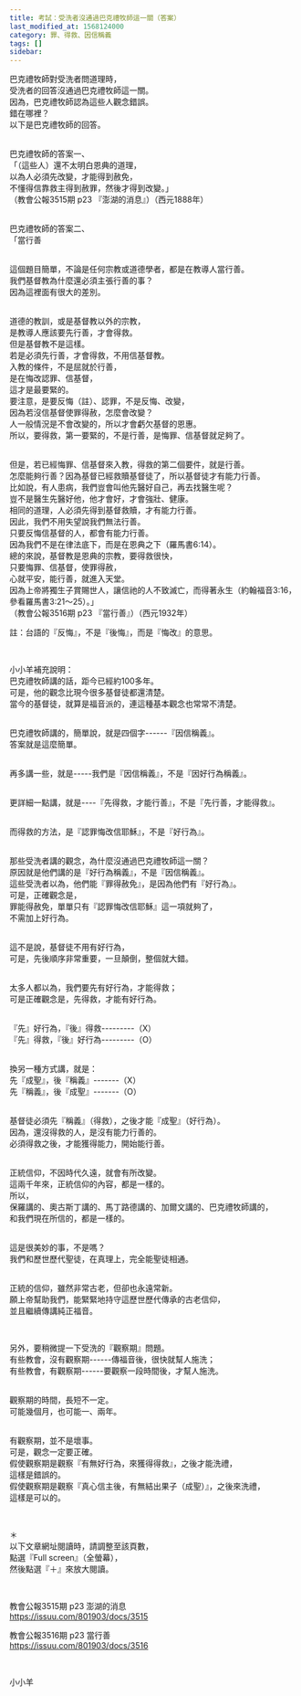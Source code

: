 ```yaml
---
title: 考試：受洗者沒通過巴克禮牧師這一關（答案）
last_modified_at: 1568124000
category: 罪、得救、因信稱義
tags: []
sidebar: 
---
```


<p>巴克禮牧師對受洗者問道理時，<br/>
受洗者的回答沒通過巴克禮牧師這一關。<br/>
因為，巴克禮牧師認為這些人觀念錯誤。<br/>
錯在哪裡？<br/>
以下是巴克禮牧師的回答。</p>
<p><br/>
巴克禮牧師的答案一、<br/>
「（這些人）還不太明白恩典的道理，<br/>
以為人必須先改變，才能得到赦免，<br/>
不懂得信靠救主得到赦罪，然後才得到改變。」<br/>
（教會公報3515期 p23 『澎湖的消息』）（西元1888年）</p>
<p><br/>
巴克禮牧師的答案二、<br/>
「當行善</p>
<p><br/>
這個題目簡單，不論是任何宗教或道德學者，都是在教導人當行善。<br/>
我們基督教為什麼還必須主張行善的事？<br/>
因為這裡面有很大的差別。</p>
<p><br/>
道德的教訓，或是基督教以外的宗教，<br/>
是教導人應該要先行善，才會得救。<br/>
但是基督教不是這樣。<br/>
若是必須先行善，才會得救，不用信基督教。<br/>
入教的條件，不是屈就於行善，<br/>
是在悔改認罪、信基督，<br/>
這才是最要緊的。<br/>
要注意，是要反悔（註）、認罪，不是反悔、改變，<br/>
因為若沒信基督使罪得赦，怎麼會改變？<br/>
人一般情況是不會改變的，所以才會虧欠基督的恩惠。<br/>
所以，要得救，第一要緊的，不是行善，是悔罪、信基督就足夠了。</p>
<p><br/>
但是，若已經悔罪、信基督來入教，得救的第二個要件，就是行善。<br/>
怎麼能夠行善？因為基督已經救贖基督徒了，所以基督徒才有能力行善。<br/>
比如說，有人患病，我們豈會叫他先醫好自己，再去找醫生呢？<br/>
豈不是醫生先醫好他，他才會好，才會強壯、健康。<br/>
相同的道理，人必須先得到基督救贖，才有能力行善。<br/>
因此，我們不用失望說我們無法行善。<br/>
只要反悔信基督的人，都會有能力行善。<br/>
因為我們不是在律法底下，而是在恩典之下（羅馬書6:14）。<br/>
總的來說，基督教是恩典的宗教，要得救很快，<br/>
只要悔罪、信基督，使罪得赦，<br/>
心就平安，能行善，就進入天堂。<br/>
因為上帝將獨生子賞賜世人，讓信祂的人不致滅亡，而得著永生（約翰福音3:16，參看羅馬書3:21～25）。」<br/>
（教會公報3516期 p23 『當行善』）（西元1932年）</p>
<p>註：台語的『反悔』，不是『後悔』，而是『悔改』的意思。</p>
<p> </p>
<p>小小羊補充說明：<br/>
巴克禮牧師講的話，距今已經約100多年。<br/>
可是，他的觀念比現今很多基督徒都還清楚。<br/>
當今的基督徒，就算是福音派的，連這種基本觀念也常常不清楚。</p>
<p><br/>
巴克禮牧師講的，簡單說，就是四個字------『因信稱義』。<br/>
答案就是這麼簡單。</p>
<p><br/>
再多講一些，就是-----我們是『因信稱義』，不是『因好行為稱義』。</p>
<p><br/>
更詳細一點講，就是----『先得救，才能行善』，不是『先行善，才能得救』。</p>
<p><br/>
而得救的方法，是『認罪悔改信耶穌』，不是『好行為』。</p>
<p><br/>
那些受洗者講的觀念，為什麼沒通過巴克禮牧師這一關？<br/>
原因就是他們講的是『好行為稱義』，不是『因信稱義』。<br/>
這些受洗者以為，他們能『罪得赦免』，是因為他們有『好行為』。<br/>
可是，正確觀念是，<br/>
罪能得赦免，單單只有『認罪悔改信耶穌』這一項就夠了，<br/>
不需加上好行為。</p>
<p><br/>
這不是說，基督徒不用有好行為，<br/>
可是，先後順序非常重要，一旦顛倒，整個就大錯。</p>
<p><br/>
太多人都以為，我們要先有好行為，才能得救；<br/>
可是正確觀念是，先得救，才能有好行為。</p>
<p><br/>
『先』好行為，『後』得救---------（X）<br/>
『先』得救，『後』好行為---------（O）</p>
<p><br/>
換另一種方式講，就是：<br/>
先『成聖』，後『稱義』-------（X）<br/>
先『稱義』，後『成聖』-------（O）</p>
<p><br/>
基督徒必須先『稱義』（得救），之後才能『成聖』（好行為）。<br/>
因為，還沒得救的人，是沒有能力行善的。<br/>
必須得救之後，才能獲得能力，開始能行善。</p>
<p><br/>
正統信仰，不因時代久遠，就會有所改變。<br/>
這兩千年來，正統信仰的內容，都是一樣的。<br/>
所以，<br/>
保羅講的、奧古斯丁講的、馬丁路德講的、加爾文講的、巴克禮牧師講的，<br/>
和我們現在所信的，都是一樣的。</p>
<p><br/>
這是很美妙的事，不是嗎？<br/>
我們和歷世歷代聖徒，在真理上，完全能聖徒相通。</p>
<p><br/>
正統的信仰，雖然非常古老，但卻也永遠常新。<br/>
願上帝幫助我們，能緊緊地持守這歷世歷代傳承的古老信仰，<br/>
並且繼續傳講純正福音。</p>
<p> </p>
<p>另外，要稍微提一下受洗的『觀察期』問題。<br/>
有些教會，沒有觀察期------傳福音後，很快就幫人施洗；<br/>
有些教會，有觀察期------要觀察一段時間後，才幫人施洗。</p>
<p><br/>
觀察期的時間，長短不一定。<br/>
可能幾個月，也可能一、兩年。</p>
<p><br/>
有觀察期，並不是壞事。<br/>
可是，觀念一定要正確。<br/>
假使觀察期是觀察『有無好行為，來獲得得救』，之後才能洗禮，<br/>
這樣是錯誤的。<br/>
假使觀察期是觀察『真心信主後，有無結出果子（成聖）』，之後來洗禮，<br/>
這樣是可以的。</p>
<p> </p>
<p>＊<br/>
以下文章網址閱讀時，請調整至該頁數，<br/>
點選『Full screen』（全螢幕），<br/>
然後點選『＋』來放大閱讀。</p>
<p> </p>
<p>教會公報3515期 p23 澎湖的消息<br/>
<a href="https://issuu.com/801903/docs/3515" target="_blank">https://issuu.com/801903/docs/3515</a></p>
<p>教會公報3516期 p23 當行善<br/>
<a href="https://issuu.com/801903/docs/3516" target="_blank">https://issuu.com/801903/docs/3516</a></p>
<p> </p>
<p>小小羊</p>
